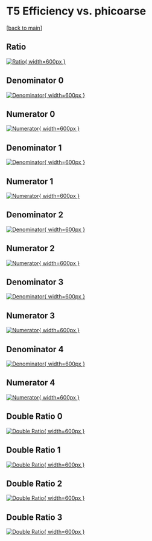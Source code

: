 # T5 Efficiency vs. phicoarse

[[back to main](./)]



## Ratio

[![Ratio](../mtv/var/T5_loweta_11_0_eff_phicoarse.png){ width=600px }](../mtv/var/T5_loweta_11_0_eff_phicoarse.pdf)

## Denominator 0

[![Denominator](../mtv/den/T5_loweta_11_0_eff_phicoarse_den0.png){ width=600px }](../mtv/den/T5_loweta_11_0_eff_phicoarse_den0.pdf)

## Numerator 0

[![Numerator](../mtv/num/T5_loweta_11_0_eff_phicoarse_num0.png){ width=600px }](../mtv/num/T5_loweta_11_0_eff_phicoarse_num0.pdf)

## Denominator 1

[![Denominator](../mtv/den/T5_loweta_11_0_eff_phicoarse_den1.png){ width=600px }](../mtv/den/T5_loweta_11_0_eff_phicoarse_den1.pdf)

## Numerator 1

[![Numerator](../mtv/num/T5_loweta_11_0_eff_phicoarse_num1.png){ width=600px }](../mtv/num/T5_loweta_11_0_eff_phicoarse_num1.pdf)

## Denominator 2

[![Denominator](../mtv/den/T5_loweta_11_0_eff_phicoarse_den2.png){ width=600px }](../mtv/den/T5_loweta_11_0_eff_phicoarse_den2.pdf)

## Numerator 2

[![Numerator](../mtv/num/T5_loweta_11_0_eff_phicoarse_num2.png){ width=600px }](../mtv/num/T5_loweta_11_0_eff_phicoarse_num2.pdf)

## Denominator 3

[![Denominator](../mtv/den/T5_loweta_11_0_eff_phicoarse_den3.png){ width=600px }](../mtv/den/T5_loweta_11_0_eff_phicoarse_den3.pdf)

## Numerator 3

[![Numerator](../mtv/num/T5_loweta_11_0_eff_phicoarse_num3.png){ width=600px }](../mtv/num/T5_loweta_11_0_eff_phicoarse_num3.pdf)

## Denominator 4

[![Denominator](../mtv/den/T5_loweta_11_0_eff_phicoarse_den4.png){ width=600px }](../mtv/den/T5_loweta_11_0_eff_phicoarse_den4.pdf)

## Numerator 4

[![Numerator](../mtv/num/T5_loweta_11_0_eff_phicoarse_num4.png){ width=600px }](../mtv/num/T5_loweta_11_0_eff_phicoarse_num4.pdf)

## Double Ratio 0

[![Double Ratio](../mtv/ratio/T5_loweta_11_0_eff_phicoarse_ratio0.png){ width=600px }](../mtv/ratio/T5_loweta_11_0_eff_phicoarse_ratio0.pdf)

## Double Ratio 1

[![Double Ratio](../mtv/ratio/T5_loweta_11_0_eff_phicoarse_ratio1.png){ width=600px }](../mtv/ratio/T5_loweta_11_0_eff_phicoarse_ratio1.pdf)

## Double Ratio 2

[![Double Ratio](../mtv/ratio/T5_loweta_11_0_eff_phicoarse_ratio2.png){ width=600px }](../mtv/ratio/T5_loweta_11_0_eff_phicoarse_ratio2.pdf)

## Double Ratio 3

[![Double Ratio](../mtv/ratio/T5_loweta_11_0_eff_phicoarse_ratio3.png){ width=600px }](../mtv/ratio/T5_loweta_11_0_eff_phicoarse_ratio3.pdf)

